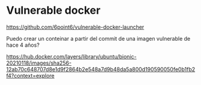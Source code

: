 # Vulnerable docker


https://github.com/6point6/vulnerable-docker-launcher

Puedo crear un conteinar a partir del commit de una imagen vulnerable de hace 4 años?


https://hub.docker.com/layers/library/ubuntu/bionic-20210118/images/sha256-12ab70c648707d8e1d9f2864b2e548a7d9b48da5a800d190590050fe0b1fb2f4?context=explore